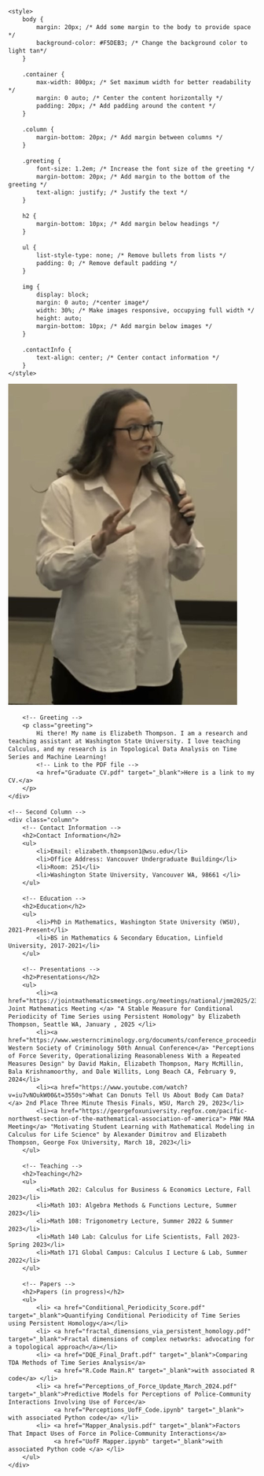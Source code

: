 <!DOCTYPE html>
<html lang="en">
<head>
    <meta charset="UTF-8">
    <meta name="viewport" content="width=device-width, initial-scale=1.0">
    <title>Website</title>
    
    <style>
        body {
            margin: 20px; /* Add some margin to the body to provide space */
            background-color: #F5DEB3; /* Change the background color to light tan*/
        }

        .container {
            max-width: 800px; /* Set maximum width for better readability */
            margin: 0 auto; /* Center the content horizontally */
            padding: 20px; /* Add padding around the content */
        }

        .column {
            margin-bottom: 20px; /* Add margin between columns */
        }

        .greeting {
            font-size: 1.2em; /* Increase the font size of the greeting */
            margin-bottom: 20px; /* Add margin to the bottom of the greeting */
            text-align: justify; /* Justify the text */
        }

        h2 {
            margin-bottom: 10px; /* Add margin below headings */
        }

        ul {
            list-style-type: none; /* Remove bullets from lists */
            padding: 0; /* Remove default padding */
        }

        img {
            display: block;
            margin: 0 auto; /*center image*/
            width: 30%; /* Make images responsive, occupying full width */
            height: auto;
            margin-bottom: 10px; /* Add margin below images */
        }

        .contactInfo {
            text-align: center; /* Center contact information */
        }
    </style>
</head>
<body>

<div class="container">
    <!-- First Column-->
    <div class="column">
        <!-- Image -->
        <img src="https://github.com/ElizabethThompson98/ElizabethThompson98.github.io/blob/main/Directory_Photo.jpg?raw=true" alt="">

        <!-- Greeting -->
        <p class="greeting">
            Hi there! My name is Elizabeth Thompson. I am a research and teaching assistant at Washington State University. I love teaching Calculus, and my research is in Topological Data Analysis on Time Series and Machine Learning!
            <!-- Link to the PDF file -->
            <a href="Graduate CV.pdf" target="_blank">Here is a link to my CV.</a>
        </p>
    </div>

    <!-- Second Column -->
    <div class="column">
        <!-- Contact Information -->
        <h2>Contact Information</h2>
        <ul>
            <li>Email: elizabeth.thompson1@wsu.edu</li>
            <li>Office Address: Vancouver Undergraduate Building</li>
            <li>Room: 251</li>
            <li>Washington State University, Vancouver WA, 98661 </li>
        </ul>

        <!-- Education -->
        <h2>Education</h2>
        <ul>
            <li>PhD in Mathematics, Washington State University (WSU), 2021-Present</li>
            <li>BS in Mathematics & Secondary Education, Linfield University, 2017-2021</li>
        </ul>

        <!-- Presentations -->
        <h2>Presentations</h2>
        <ul>
            <li><a href="https://jointmathematicsmeetings.org/meetings/national/jmm2025/2314_program.html"> Joint Mathematics Meeting </a> "A Stable Measure for Conditional Periodicity of Time Series using Persistent Homology" by Elizabeth Thompson, Seattle WA, January , 2025 </li>
            <li><a href="https://www.westerncriminology.org/documents/conference_proceedings/WSC_2024_Conference_Program.pdf"> Western Society of Criminology 50th Annual Conference</a> "Perceptions of Force Severity, Operationalizing Reasonableness With a Repeated Measures Design" by David Makin, Elizabeth Thompson, Mary McMillin, Bala Krishnamoorthy, and Dale Willits, Long Beach CA, February 9, 2024</li>
            <li><a href="https://www.youtube.com/watch?v=iu7vNOukW00&t=3550s">What Can Donuts Tell Us About Body Cam Data?</a> 2nd Place Three Minute Thesis Finals, WSU, March 29, 2023</li>        
            <li><a href="https://georgefoxuniversity.regfox.com/pacific-northwest-section-of-the-mathematical-association-of-america"> PNW MAA Meeting</a> "Motivating Student Learning with Mathematical Modeling in Calculus for Life Science" by Alexander Dimitrov and Elizabeth Thompson, George Fox University, March 18, 2023</li>
        </ul>

        <!-- Teaching -->
        <h2>Teaching</h2>
        <ul>
            <li>Math 202: Calculus for Business & Economics Lecture, Fall 2023</li>
            <li>Math 103: Algebra Methods & Functions Lecture, Summer 2023</li>
            <li>Math 108: Trigonometry Lecture, Summer 2022 & Summer 2023</li>
            <li>Math 140 Lab: Calculus for Life Scientists, Fall 2023-Spring 2023</li>
            <li>Math 171 Global Campus: Calculus I Lecture & Lab, Summer 2022</li>
        </ul>

        <!-- Papers -->
        <h2>Papers (in progress)</h2>
        <ul>
            <li> <a href="Conditional_Periodicity_Score.pdf" target="_blank">Quantifying Conditional Periodicity of Time Series using Persistent Homology</a></li>
            <li> <a href="fractal_dimensions_via_persistent_homology.pdf" target="_blank">Fractal dimensions of complex networks: advocating for a topological approach</a></li>
            <li> <a href="DQE_Final_Draft.pdf" target="_blank">Comparing TDA Methods of Time Series Analysis</a> 
                 <a href="R.Code Main.R" target="_blank">with associated R code</a> </li>
            <li> <a href="Perceptions_of_Force_Update_March_2024.pdf" target="_blank">Predictive Models for Perceptions of Police-Community Interactions Involving Use of Force</a> 
                 <a href="Perceptions_UofF_Code.ipynb" target="_blank"> with associated Python code</a> </li>
            <li> <a href="Mapper_Analysis.pdf" target="_blank">Factors That Impact Uses of Force in Police-Community Interactions</a> 
                 <a href="UofF Mapper.ipynb" target="_blank">with associated Python code </a> </li>
        </ul>
    </div>
</div>

</body>
</html>
